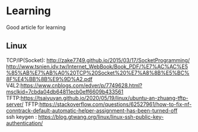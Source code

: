 # Learning<br />
Good article for learning<br />

## Linux <br />
TCP/IP(Socket): http://zake7749.github.io/2015/03/17/SocketProgramming/<br />
                http://www.tsnien.idv.tw/Internet_WebBook/Book_PDF/%E7%AC%AC%E5%85%AB%E7%AB%A0%20TCP%20Socket%20%E7%A8%8B%E5%BC%8F%E4%BB%8B%E9%9D%A2.pdf<br />
V4L2:https://www.cnblogs.com/edver/p/7749628.html?msclkid=7cbda04db64811ecb0eff6609b433561<br />
TFTP:https://tsaiyuyan.github.io/2020/05/19/linux/ubuntu-an-zhuang-tftp-server/
TFTP:https://stackoverflow.com/questions/62527961/how-to-fix-nf-conntrack-default-automatic-helper-assignment-has-been-turned-off<br />
ssh keygen : https://blog.gtwang.org/linux/linux-ssh-public-key-authentication/<br />

